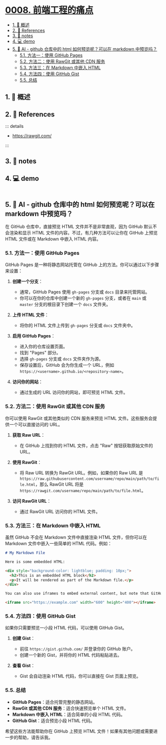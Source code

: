 # [0008. 前端工程的痛点](https://github.com/tnotesjs/TNotes.vite/tree/main/notes/0008.%20%E5%89%8D%E7%AB%AF%E5%B7%A5%E7%A8%8B%E7%9A%84%E7%97%9B%E7%82%B9)

<!-- region:toc -->

- [1. 📝 概述](#1--概述)
- [2. 🔗 References](#2--references)
- [3. 📒 notes](#3--notes)
- [4. 💻 demo](#4--demo)
- [5. 🤖 AI - github 仓库中的 html 如何预览呢？可以在 markdown 中预览吗？](#5--ai---github-仓库中的-html-如何预览呢可以在-markdown-中预览吗)
  - [5.1. 方法一：使用 GitHub Pages](#51-方法一使用-github-pages)
  - [5.2. 方法二：使用 RawGit 或其他 CDN 服务](#52-方法二使用-rawgit-或其他-cdn-服务)
  - [5.3. 方法三：在 Markdown 中嵌入 HTML](#53-方法三在-markdown-中嵌入-html)
  - [5.4. 方法四：使用 GitHub Gist](#54-方法四使用-github-gist)
  - [5.5. 总结](#55-总结)

<!-- endregion:toc -->

## 1. 📝 概述

## 2. 🔗 References

::: details

- https://rawgit.com/

:::

## 3. 📒 notes

## 4. 💻 demo

```

```

## 5. 🤖 AI - github 仓库中的 html 如何预览呢？可以在 markdown 中预览吗？

在 GitHub 仓库中，直接预览 HTML 文件并不是非常直观，因为 GitHub 默认不会渲染和显示 HTML 文件的内容。不过，有几种方法可以让你在 GitHub 上预览 HTML 文件或在 Markdown 中嵌入 HTML 内容。

### 5.1. 方法一：使用 GitHub Pages

GitHub Pages 是一种将静态网站托管在 GitHub 上的方法。你可以通过以下步骤来设置：

1. **创建一个分支**：

   - 通常，GitHub Pages 使用 `gh-pages` 分支或 `docs` 目录来托管网站。
   - 你可以在你的仓库中创建一个新的 `gh-pages` 分支，或者在 `main` 或 `master` 分支的根目录下创建一个 `docs` 文件夹。

2. **上传 HTML 文件**：

   - 将你的 HTML 文件上传到 `gh-pages` 分支或 `docs` 文件夹中。

3. **启用 GitHub Pages**：

   - 进入你的仓库设置页面。
   - 找到 "Pages" 部分。
   - 选择 `gh-pages` 分支或 `docs` 文件夹作为源。
   - 保存设置后，GitHub 会为你生成一个 URL，例如 `https://<username>.github.io/<repository-name>`。

4. **访问你的网站**：
   - 通过生成的 URL 访问你的网站，即可预览 HTML 文件。

### 5.2. 方法二：使用 RawGit 或其他 CDN 服务

你可以使用 RawGit 或其他类似的 CDN 服务来预览 HTML 文件。这些服务会提供一个可以直接访问的 URL。

1. **获取 Raw URL**：

   - 在 GitHub 上找到你的 HTML 文件，点击 "Raw" 按钮获取原始文件的 URL。

2. **使用 RawGit**：

   - 将 Raw URL 转换为 RawGit URL。例如，如果你的 Raw URL 是 `https://raw.githubusercontent.com/username/repo/main/path/to/file.html`，那么 RawGit URL 将是 `https://rawgit.com/username/repo/main/path/to/file.html`。

3. **访问 RawGit URL**：
   - 通过 RawGit URL 访问你的 HTML 文件。

### 5.3. 方法三：在 Markdown 中嵌入 HTML

虽然 GitHub 不会在 Markdown 文件中直接渲染 HTML 文件，但你可以在 Markdown 文件中嵌入一些简单的 HTML 代码。例如：

```markdown
# My Markdown File

Here is some embedded HTML:

<div style="background-color: lightblue; padding: 10px;">
  <h2>This is an embedded HTML block</h2>
  <p>It will be rendered as part of the Markdown file.</p>
</div>

You can also use iframes to embed external content, but note that GitHub may not render them for security reasons.

<iframe src="https://example.com" width="600" height="400"></iframe>
```

### 5.4. 方法四：使用 GitHub Gist

如果你只需要预览一小段 HTML 代码，可以使用 GitHub Gist。

1. **创建 Gist**：

   - 前往 `https://gist.github.com/` 并登录你的 GitHub 账户。
   - 创建一个新的 Gist，并将你的 HTML 代码粘贴进去。

2. **查看 Gist**：
   - Gist 会自动渲染 HTML 代码，你可以直接在 Gist 页面上预览。

### 5.5. 总结

- **GitHub Pages**：适合托管完整的静态网站。
- **RawGit 或其他 CDN 服务**：适合快速预览单个 HTML 文件。
- **Markdown 中嵌入 HTML**：适合简单的小段 HTML 代码。
- **GitHub Gist**：适合预览小段 HTML 代码。

希望这些方法能帮助你在 GitHub 上预览 HTML 文件！如果有其他问题或需要进一步的帮助，请告诉我。
